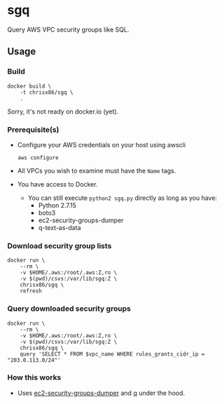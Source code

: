 # sgq
Query AWS VPC security groups like SQL.

## Usage

### Build

```shell
docker build \
    -t chrisx86/sgq \
    .
```

Sorry, it's not ready on docker.io (yet).

### Prerequisite(s)

* Configure your AWS credentials on your host using awscli
    ```
    aws configure
    ```

* All VPCs you wish to examine must have the `Name` tags.

* You have access to Docker.
    * You can still execute `python2 sgq.py` directly as long as you have:
        * Python 2.7.15
        * boto3
        * ec2-security-groups-dumper
        * q-text-as-data

### Download security group lists

```shell
docker run \
    --rm \
    -v $HOME/.aws:/root/.aws:Z,ro \
    -v $(pwd)/csvs:/var/lib/sgq:Z \
    chrisx86/sgq \
    refresh
```

### Query downloaded security groups

```shell
docker run \
    --rm \
    -v $HOME/.aws:/root/.aws:Z,ro \
    -v $(pwd)/csvs:/var/lib/sgq:Z \
    chrisx86/sgq \
    query 'SELECT * FROM $vpc_name WHERE rules_grants_cidr_ip = "203.0.113.0/24"'
```


### How this works

* Uses [ec2-security-groups-dumper](https://github.com/percolate/ec2-security-groups-dumper) and [q](https://github.com/harelba/q) under the hood.
